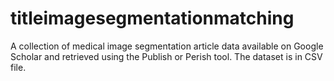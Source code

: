 # titleimagesegmentationmatching

A collection of medical image segmentation article data available on Google Scholar and retrieved using the Publish or Perish tool. 
The dataset is in CSV file.
